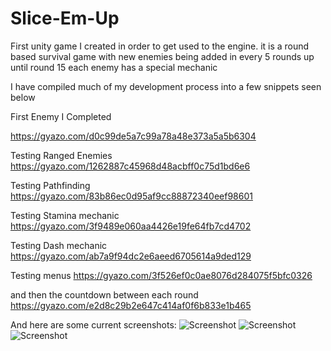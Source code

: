 # Slice-Em-Up
First unity game I created in order to get used to the engine.
it is a round based survival game with new enemies being added in every 5 rounds up until round 15
each enemy has a special mechanic

I have compiled much of my development process into a few snippets seen below

  
First Enemy I Completed  

https://gyazo.com/d0c99de5a7c99a78a48e373a5a5b6304  

Testing Ranged Enemies
https://gyazo.com/1262887c45968d48acbff0c75d1bd6e6   

Testing Pathfinding
 https://gyazo.com/83b86ec0d95af9cc88872340eef98601   
 
Testing Stamina mechanic 
https://gyazo.com/3f9489e060aa4426e19fe64fb7cd4702  

Testing Dash mechanic
https://gyazo.com/ab7a9f94dc2e6aeed6705614a9ded129   

Testing menus
https://gyazo.com/3f526ef0c0ae8076d284075f5bfc0326  

and then the countdown between each round
https://gyazo.com/e2d8c29b2e647c414af0f6b833e1b465  


And here are some current screenshots:
![Screenshot](https://i.imgur.com/OI2GkQh.png "Game 1")
![Screenshot](https://i.imgur.com/hNUMFLm.png "Game 1")
![Screenshot](https://i.imgur.com/hjf52Jk.png "Game 1")

